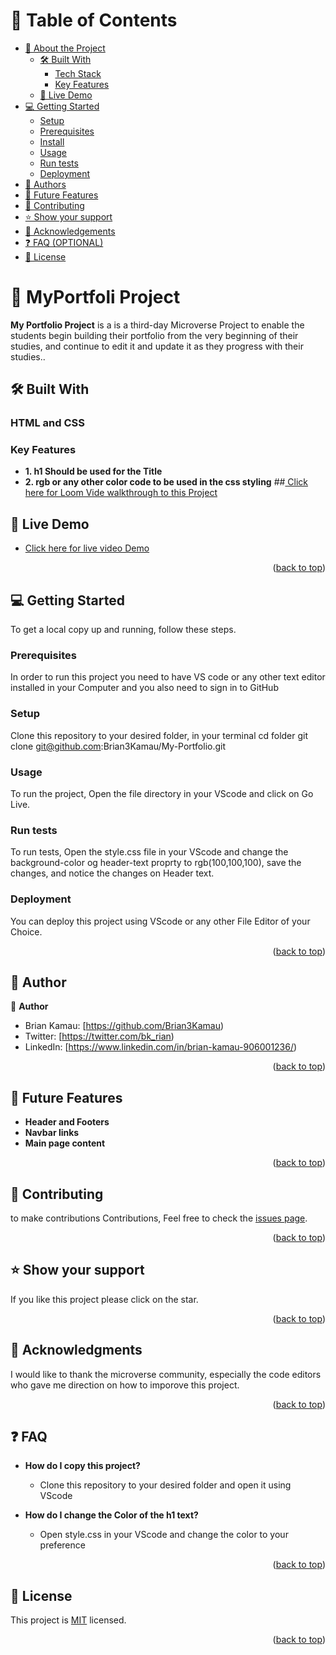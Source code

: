 <a name="readme-top"></a>

# 📗 Table of Contents

- [📖 About the Project](#about-project)
  - [🛠 Built With](#built-with)
    - [Tech Stack](#tech-stack)
    - [Key Features](#key-features)
  - [🚀 Live Demo](#live-demo)
- [💻 Getting Started](#getting-started)
  - [Setup](#setup)
  - [Prerequisites](#prerequisites)
  - [Install](#install)
  - [Usage](#usage)
  - [Run tests](#run-tests)
  - [Deployment](#triangular_flag_on_post-deployment)
- [👥 Authors](#authors)
- [🔭 Future Features](#future-features)
- [🤝 Contributing](#contributing)
- [⭐️ Show your support](#support)
- [🙏 Acknowledgements](#acknowledgements)
- [❓ FAQ (OPTIONAL)](#faq)
- [📝 License](#license)

# 📖 MyPortfoli Project <a name="about-project"></a>

**My Portfolio Project** is a is a third-day Microverse Project to enable the students begin building their portfolio from the very beginning of their studies, and continue to edit it and update it as they progress with their studies..

## 🛠 Built With <a name="built-with"></a>

### HTML and CSS <a name="tech-stack"></a>

### Key Features <a name="key-features"></a>

- **1. h1 Should be used for the Title**
- **2. rgb or any other color code to be used in the css styling** ##[ Click here for Loom Vide walkthrough to this Project](https://www.loom.com/share/98d6192b39604663ae348a7e0ba5de56)

## 🚀 Live Demo <a name="live-demo"></a>

- [Click here for live video Demo](https://brian3kamau.github.io/)

<p align="right">(<a href="#readme-top">back to top</a>)</p>

## 💻 Getting Started <a name="getting-started"></a>

To get a local copy up and running, follow these steps.

### Prerequisites

In order to run this project you need to have VS code or any other text editor installed in your Computer
and you also need to sign in to GitHub

### Setup

Clone this repository to your desired folder,
in your terminal cd folder git clone git@github.com:Brian3Kamau/My-Portfolio.git

### Usage

To run the project, Open the file directory in your VScode and click on Go Live.

### Run tests

To run tests, Open the style.css file in your VScode and change the background-color og header-text proprty to rgb(100,100,100), save the changes, and notice the changes on Header text.

### Deployment

You can deploy this project using VScode or any other File Editor of your Choice.

<p align="right">(<a href="#readme-top">back to top</a>)</p>

## 👥 Author <a name="authors"></a>

👤 **Author**

- Brian Kamau: [https://github.com/Brian3Kamau)
- Twitter: [https://twitter.com/bk_rian)
- LinkedIn: [https://www.linkedin.com/in/brian-kamau-906001236/)

<p align="right">(<a href="#readme-top">back to top</a>)</p>

## 🔭 Future Features <a name="future-features"></a>

- **Header and Footers**
- **Navbar links**
- **Main page content**

<p align="right">(<a href="#readme-top">back to top</a>)</p>

## 🤝 Contributing <a name="contributing"></a>

to make contributions Contributions, Feel free to check the [issues page](../../issues/).

<p align="right">(<a href="#readme-top">back to top</a>)</p>

## ⭐️ Show your support <a name="support"></a>

If you like this project please click on the star.

<p align="right">(<a href="#readme-top">back to top</a>)</p>

## 🙏 Acknowledgments <a name="acknowledgements"></a>

I would like to thank the microverse community, especially the code editors who gave me direction on how to imporove this project.

<p align="right">(<a href="#readme-top">back to top</a>)</p>

## ❓ FAQ <a name="faq"></a>

- **How do I copy this project?**

  - Clone this repository to your desired folder and open it using VScode

- **How do I change the Color of the h1 text?**

  - Open style.css in your VScode and change the color to your preference

<p align="right">(<a href="#readme-top">back to top</a>)</p>

## 📝 License <a name="license"></a>

This project is [MIT](https://github.com/Brian3Kamau/My-Portfolio/blob/main/LICENCE.md) licensed.

<p align="right">(<a href="#readme-top">back to top</a>)</p>

